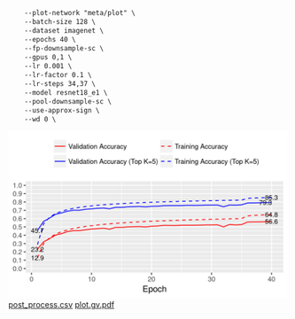 ```
    --plot-network "meta/plot" \
    --batch-size 128 \
    --dataset imagenet \
    --epochs 40 \
    --fp-downsample-sc \
    --gpus 0,1 \
    --lr 0.001 \
    --lr-factor 0.1 \
    --lr-steps 34,37 \
    --model resnet18_e1 \
    --pool-downsample-sc \
    --use-approx-sign \
    --wd 0 \
```
![acc.png](acc.png)
[post_process.csv](post_process.csv)
[plot.gv.pdf](plot.gv.pdf)
